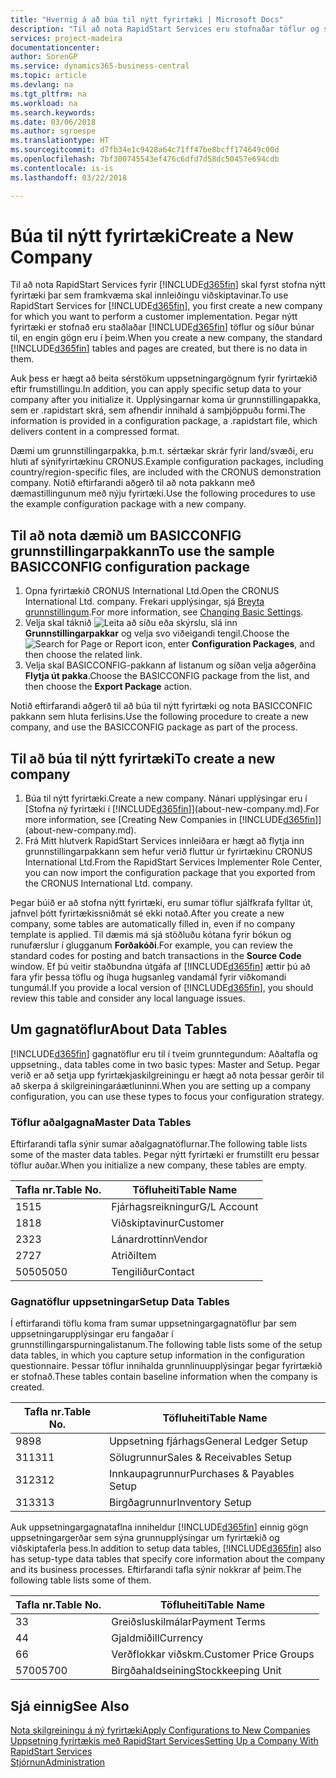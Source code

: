 ```yaml
---
title: "Hvernig á að búa til nýtt fyrirtæki | Microsoft Docs"
description: "Til að nota RapidStart Services eru stofnaðar töflur og síður en engin gögn eru í þeim."
services: project-madeira
documentationcenter: 
author: SorenGP
ms.service: dynamics365-business-central
ms.topic: article
ms.devlang: na
ms.tgt_pltfrm: na
ms.workload: na
ms.search.keywords: 
ms.date: 03/06/2018
ms.author: sgroespe
ms.translationtype: HT
ms.sourcegitcommit: d7fb34e1c9428a64c71ff47be8bcff174649c00d
ms.openlocfilehash: 7bf300745543ef476c6dfd7d58dc50457e694cdb
ms.contentlocale: is-is
ms.lasthandoff: 03/22/2018

---
```

# <a name="create-a-new-company"></a><span data-ttu-id="94196-103">Búa til nýtt fyrirtæki</span><span class="sxs-lookup"><span data-stu-id="94196-103">Create a New Company</span></span>
<span data-ttu-id="94196-104">Til að nota RapidStart Services fyrir [!INCLUDE[d365fin](includes/d365fin_md.md)] skal fyrst stofna nýtt fyrirtæki þar sem framkvæma skal innleiðingu viðskiptavinar.</span><span class="sxs-lookup"><span data-stu-id="94196-104">To use RapidStart Services for [!INCLUDE[d365fin](includes/d365fin_md.md)], you first create a new company for which you want to perform a customer implementation.</span></span> <span data-ttu-id="94196-105">Þegar nýtt fyrirtæki er stofnað eru staðlaðar [!INCLUDE[d365fin](includes/d365fin_md.md)] töflur og síður búnar til, en engin gögn eru í þeim.</span><span class="sxs-lookup"><span data-stu-id="94196-105">When you create a new company, the standard [!INCLUDE[d365fin](includes/d365fin_md.md)] tables and pages are created, but there is no data in them.</span></span>

<span data-ttu-id="94196-106">Auk þess er hægt að beita sérstökum uppsetningargögnum fyrir fyrirtækið eftir frumstillingu.</span><span class="sxs-lookup"><span data-stu-id="94196-106">In addition, you can apply specific setup data to your company after you initialize it.</span></span> <span data-ttu-id="94196-107">Upplýsingarnar koma úr grunnstillingapakka, sem er .rapidstart skrá, sem afhendir innihald á samþjöppuðu formi.</span><span class="sxs-lookup"><span data-stu-id="94196-107">The information is provided in a configuration package, a .rapidstart file, which delivers content in a compressed format.</span></span>  

<span data-ttu-id="94196-108">Dæmi um grunnstillingarpakka, þ.m.t. sértækar skrár fyrir land/svæði, eru hluti af sýnifyrirtækinu CRONUS.</span><span class="sxs-lookup"><span data-stu-id="94196-108">Example configuration packages, including country/region-specific files, are included with the CRONUS demonstration company.</span></span> <span data-ttu-id="94196-109">Notið eftirfarandi aðgerð til að nota pakkann með dæmastillingunum með nýju fyrirtæki.</span><span class="sxs-lookup"><span data-stu-id="94196-109">Use the following procedures to use the example configuration package with a new company.</span></span>  

## <a name="to-use-the-sample-basicconfig-configuration-package"></a><span data-ttu-id="94196-110">Til að nota dæmið um BASICCONFIG grunnstillingarpakkann</span><span class="sxs-lookup"><span data-stu-id="94196-110">To use the sample BASICCONFIG configuration package</span></span>  
1. <span data-ttu-id="94196-111">Opna fyrirtækið CRONUS International Ltd.</span><span class="sxs-lookup"><span data-stu-id="94196-111">Open the CRONUS International Ltd. company.</span></span> <span data-ttu-id="94196-112">Frekari upplýsingar, sjá [Breyta grunnstillingum](ui-change-basic-settings.md).</span><span class="sxs-lookup"><span data-stu-id="94196-112">For more information, see [Changing Basic Settings](ui-change-basic-settings.md).</span></span>
2. <span data-ttu-id="94196-113">Velja skal táknið ![Leita að síðu eða skýrslu](media/ui-search/search_small.png "Leita að síðu eða skýrslutákni"), slá inn **Grunnstillingarpakkar** og velja svo viðeigandi tengil.</span><span class="sxs-lookup"><span data-stu-id="94196-113">Choose the ![Search for Page or Report](media/ui-search/search_small.png "Search for Page or Report icon") icon, enter **Configuration Packages**, and then choose the related link.</span></span>  
3. <span data-ttu-id="94196-114">Velja skal BASICCONFIG-pakkann af listanum og síðan velja aðgerðina **Flytja út pakka**.</span><span class="sxs-lookup"><span data-stu-id="94196-114">Choose the BASICCONFIG package from the list, and then choose the **Export Package** action.</span></span>  

<span data-ttu-id="94196-115">Notið eftirfarandi aðgerð til að búa til nýtt fyrirtæki og nota BASICCONFIC pakkann sem hluta ferlisins.</span><span class="sxs-lookup"><span data-stu-id="94196-115">Use the following procedure to create a new company, and use the BASICCONFIG package as part of the process.</span></span>  

## <a name="to-create-a-new-company"></a><span data-ttu-id="94196-116">Til að búa til nýtt fyrirtæki</span><span class="sxs-lookup"><span data-stu-id="94196-116">To create a new company</span></span>  
1. <span data-ttu-id="94196-117">Búa til nýtt fyrirtæki.</span><span class="sxs-lookup"><span data-stu-id="94196-117">Create a new company.</span></span> <span data-ttu-id="94196-118">Nánari upplýsingar eru í [Stofna ný fyrirtæki í [!INCLUDE[d365fin](includes/d365fin_md.md)]](about-new-company.md).</span><span class="sxs-lookup"><span data-stu-id="94196-118">For more information, see [Creating New Companies in [!INCLUDE[d365fin](includes/d365fin_md.md)]](about-new-company.md).</span></span>
2. <span data-ttu-id="94196-119">Frá Mitt hlutverk RapidStart Services innleiðara er hægt að flytja inn grunnstillingarpakkann sem hefur verið fluttur úr fyrirtækinu CRONUS International Ltd.</span><span class="sxs-lookup"><span data-stu-id="94196-119">From the RapidStart Services Implementer Role Center, you can now import the configuration package that you exported from the CRONUS International Ltd. company.</span></span>

<span data-ttu-id="94196-120">Þegar búið er að stofna nýtt fyrirtæki, eru sumar töflur sjálfkrafa fylltar út, jafnvel þótt fyrirtækissniðmát sé ekki notað.</span><span class="sxs-lookup"><span data-stu-id="94196-120">After you create a new company, some tables are automatically filled in, even if no company template is applied.</span></span> <span data-ttu-id="94196-121">Til dæmis má sjá stöðluðu kótana fyrir bókun og runufærslur í glugganum **Forðakóði**.</span><span class="sxs-lookup"><span data-stu-id="94196-121">For example, you can review the standard codes for posting and batch transactions in the **Source Code** window.</span></span> <span data-ttu-id="94196-122">Ef þú veitir staðbundna útgáfa af [!INCLUDE[d365fin](includes/d365fin_md.md)] ættir þú að fara yfir þessa töflu og íhuga hugsanleg vandamál fyrir viðkomandi tungumál.</span><span class="sxs-lookup"><span data-stu-id="94196-122">If you provide a local version of [!INCLUDE[d365fin](includes/d365fin_md.md)], you should review this table and consider any local language issues.</span></span>

## <a name="about-data-tables"></a><span data-ttu-id="94196-123">Um gagnatöflur</span><span class="sxs-lookup"><span data-stu-id="94196-123">About Data Tables</span></span>
[!INCLUDE[d365fin](includes/d365fin_md.md)]<span data-ttu-id="94196-124"> gagnatöflur eru til í tveim grunntegundum: Aðaltafla og uppsetning.</span><span class="sxs-lookup"><span data-stu-id="94196-124">, data tables come in two basic types: Master and Setup.</span></span> <span data-ttu-id="94196-125">Þegar verið er að setja upp fyrirtækjaskilgreiningu er hægt að nota þessar gerðir til að skerpa á skilgreiningaráætluninni.</span><span class="sxs-lookup"><span data-stu-id="94196-125">When you are setting up a company configuration, you can use these types to focus your configuration strategy.</span></span>  

### <a name="master-data-tables"></a><span data-ttu-id="94196-126">Töflur aðalgagna</span><span class="sxs-lookup"><span data-stu-id="94196-126">Master Data Tables</span></span>  
<span data-ttu-id="94196-127">Eftirfarandi tafla sýnir sumar aðalgagnatöflurnar.</span><span class="sxs-lookup"><span data-stu-id="94196-127">The following table lists some of the master data tables.</span></span> <span data-ttu-id="94196-128">Þegar nýtt fyrirtæki er frumstillt eru þessar töflur auðar.</span><span class="sxs-lookup"><span data-stu-id="94196-128">When you initialize a new company, these tables are empty.</span></span>  

|<span data-ttu-id="94196-129">Tafla nr.</span><span class="sxs-lookup"><span data-stu-id="94196-129">Table No.</span></span>|<span data-ttu-id="94196-130">Töfluheiti</span><span class="sxs-lookup"><span data-stu-id="94196-130">Table Name</span></span>|  
|-------------------|--------------------|  
|<span data-ttu-id="94196-131">15</span><span class="sxs-lookup"><span data-stu-id="94196-131">15</span></span>|<span data-ttu-id="94196-132">Fjárhagsreikningur</span><span class="sxs-lookup"><span data-stu-id="94196-132">G/L Account</span></span>|  
|<span data-ttu-id="94196-133">18</span><span class="sxs-lookup"><span data-stu-id="94196-133">18</span></span>|<span data-ttu-id="94196-134">Viðskiptavinur</span><span class="sxs-lookup"><span data-stu-id="94196-134">Customer</span></span>|  
|<span data-ttu-id="94196-135">23</span><span class="sxs-lookup"><span data-stu-id="94196-135">23</span></span>|<span data-ttu-id="94196-136">Lánardrottinn</span><span class="sxs-lookup"><span data-stu-id="94196-136">Vendor</span></span>|  
|<span data-ttu-id="94196-137">27</span><span class="sxs-lookup"><span data-stu-id="94196-137">27</span></span>|<span data-ttu-id="94196-138">Atriði</span><span class="sxs-lookup"><span data-stu-id="94196-138">Item</span></span>|  
|<span data-ttu-id="94196-139">5050</span><span class="sxs-lookup"><span data-stu-id="94196-139">5050</span></span>|<span data-ttu-id="94196-140">Tengiliður</span><span class="sxs-lookup"><span data-stu-id="94196-140">Contact</span></span>|  

### <a name="setup-data-tables"></a><span data-ttu-id="94196-141">Gagnatöflur uppsetningar</span><span class="sxs-lookup"><span data-stu-id="94196-141">Setup Data Tables</span></span>  
<span data-ttu-id="94196-142">Í eftirfarandi töflu koma fram sumar uppsetningargagnatöflur þar sem uppsetningarupplýsingar eru fangaðar í grunnstillingarspurningalistanum.</span><span class="sxs-lookup"><span data-stu-id="94196-142">The following table lists some of the setup data tables, in which you capture setup information in the configuration questionnaire.</span></span> <span data-ttu-id="94196-143">Þessar töflur innihalda grunnlínuupplýsingar þegar fyrirtækið er stofnað.</span><span class="sxs-lookup"><span data-stu-id="94196-143">These tables contain baseline information when the company is created.</span></span>  

|<span data-ttu-id="94196-144">Tafla nr.</span><span class="sxs-lookup"><span data-stu-id="94196-144">Table No.</span></span>|<span data-ttu-id="94196-145">Töfluheiti</span><span class="sxs-lookup"><span data-stu-id="94196-145">Table Name</span></span>|  
|-------------------|--------------------|  
|<span data-ttu-id="94196-146">98</span><span class="sxs-lookup"><span data-stu-id="94196-146">98</span></span>|<span data-ttu-id="94196-147">Uppsetning fjárhags</span><span class="sxs-lookup"><span data-stu-id="94196-147">General Ledger Setup</span></span>|  
|<span data-ttu-id="94196-148">311</span><span class="sxs-lookup"><span data-stu-id="94196-148">311</span></span>|<span data-ttu-id="94196-149">Sölugrunnur</span><span class="sxs-lookup"><span data-stu-id="94196-149">Sales & Receivables Setup</span></span>|  
|<span data-ttu-id="94196-150">312</span><span class="sxs-lookup"><span data-stu-id="94196-150">312</span></span>|<span data-ttu-id="94196-151">Innkaupagrunnur</span><span class="sxs-lookup"><span data-stu-id="94196-151">Purchases & Payables Setup</span></span>|  
|<span data-ttu-id="94196-152">313</span><span class="sxs-lookup"><span data-stu-id="94196-152">313</span></span>|<span data-ttu-id="94196-153">Birgðagrunnur</span><span class="sxs-lookup"><span data-stu-id="94196-153">Inventory Setup</span></span>|  

<span data-ttu-id="94196-154">Auk uppsetningargagnataflna inniheldur [!INCLUDE[d365fin](includes/d365fin_md.md)] einnig gögn uppsetningargerðar sem sýna grunnupplýsingar um fyrirtækið og viðskiptaferla þess.</span><span class="sxs-lookup"><span data-stu-id="94196-154">In addition to setup data tables, [!INCLUDE[d365fin](includes/d365fin_md.md)] also has setup-type data tables that specify core information about the company and its business processes.</span></span> <span data-ttu-id="94196-155">Eftirfarandi tafla sýnir nokkrar af þeim.</span><span class="sxs-lookup"><span data-stu-id="94196-155">The following table lists some of them.</span></span>  

|<span data-ttu-id="94196-156">Tafla nr.</span><span class="sxs-lookup"><span data-stu-id="94196-156">Table No.</span></span>|<span data-ttu-id="94196-157">Töfluheiti</span><span class="sxs-lookup"><span data-stu-id="94196-157">Table Name</span></span>|  
|-------------------|--------------------|  
|<span data-ttu-id="94196-158">3</span><span class="sxs-lookup"><span data-stu-id="94196-158">3</span></span>|<span data-ttu-id="94196-159">Greiðsluskilmálar</span><span class="sxs-lookup"><span data-stu-id="94196-159">Payment Terms</span></span>|  
|<span data-ttu-id="94196-160">4</span><span class="sxs-lookup"><span data-stu-id="94196-160">4</span></span>|<span data-ttu-id="94196-161">Gjaldmiðill</span><span class="sxs-lookup"><span data-stu-id="94196-161">Currency</span></span>|  
|<span data-ttu-id="94196-162">6</span><span class="sxs-lookup"><span data-stu-id="94196-162">6</span></span>|<span data-ttu-id="94196-163">Verðflokkar viðskm.</span><span class="sxs-lookup"><span data-stu-id="94196-163">Customer Price Groups</span></span>|  
|<span data-ttu-id="94196-164">5700</span><span class="sxs-lookup"><span data-stu-id="94196-164">5700</span></span>|<span data-ttu-id="94196-165">Birgðahaldseining</span><span class="sxs-lookup"><span data-stu-id="94196-165">Stockkeeping Unit</span></span>|

  

## <a name="see-also"></a><span data-ttu-id="94196-166">Sjá einnig</span><span class="sxs-lookup"><span data-stu-id="94196-166">See Also</span></span>  
[<span data-ttu-id="94196-167">Nota skilgreiningu á ný fyrirtæki</span><span class="sxs-lookup"><span data-stu-id="94196-167">Apply Configurations to New Companies</span></span>](admin-apply-configuration-to-new-companies.md)  
[<span data-ttu-id="94196-168">Uppsetning fyrirtækis með RapidStart Services</span><span class="sxs-lookup"><span data-stu-id="94196-168">Setting Up a Company With RapidStart Services</span></span>](admin-set-up-a-company-with-rapidstart.md)  
[<span data-ttu-id="94196-169">Stjórnun</span><span class="sxs-lookup"><span data-stu-id="94196-169">Administration</span></span>](admin-setup-and-administration.md)

